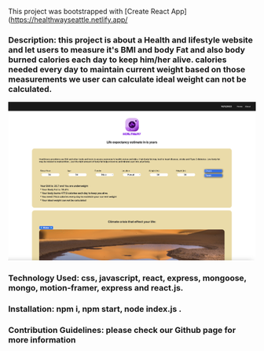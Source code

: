 This project was bootstrapped with [Create React App](https://healthwayseattle.netlify.app/



### Description: this project is about a Health and lifestyle website and let users to  measure it's BMI and body Fat and also body burned calories each day to keep him/her alive. calories needed every day to maintain current weight based on those measurements we user can calculate ideal weight can not be calculated.



<img src="./Assets/Screenshot.png" alt="screenshot" title="screenshot">


### Technology Used: css, javascript, react, express, mongoose, mongo, motion-framer, express and react.js.

### Installation: npm i, npm start, node index.js .

### Contribution Guidelines: please check our Github page for more information